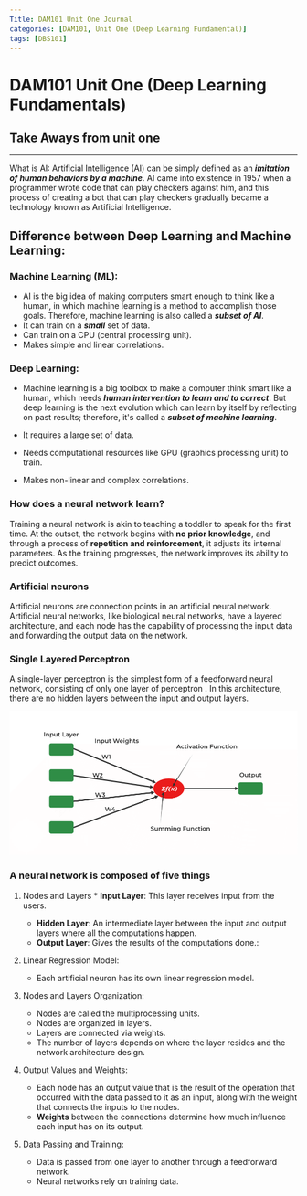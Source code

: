 ```yaml
---
Title: DAM101 Unit One Journal
categories: [DAM101, Unit One (Deep Learning Fundamental)]
tags: [DBS101]
---
```


# DAM101 Unit One (Deep Learning Fundamentals)

## Take Aways from unit one 

___

What is AI: Artificial Intelligence (AI) can be simply defined as an ***imitation of human behaviors by a machine***. AI came into existence in 1957 when a programmer wrote code that can play checkers against him, and this process of creating a bot that can play checkers gradually became a technology known as Artificial Intelligence.

## Difference between Deep Learning and Machine Learning:

### Machine Learning (ML):

* AI is the big idea of making computers smart enough to think like a human, in which machine learning is a method to accomplish those goals. Therefore, machine learning is also called a ***subset of AI***.
* It can train on a ***small*** set of data.
* Can train on a CPU (central processing unit).
* Makes simple and linear correlations.

### Deep Learning:

* Machine learning is a big toolbox to make a computer think smart like a human, which needs ***human intervention to learn and to correct***. But deep learning is the next evolution which can learn by itself by reflecting on past results; therefore, it's called a ***subset of machine learning***.

* It requires a large set of data.
* Needs computational resources like GPU (graphics processing unit) to train.
* Makes non-linear and complex correlations.

### How does a neural network learn? 
Training a neural network is akin to teaching a toddler to speak for the first time. At the outset, the network begins with **no prior knowledge**, and through a process of **repetition and reinforcement**, it adjusts its internal parameters. As the training progresses, the network improves its ability to predict outcomes.

### Artificial neurons

Artificial neurons are connection points in an artificial neural network. Artificial neural networks, like biological neural networks, have a layered architecture, and each node has the capability of processing the input data and forwarding the output data on the network.

### Single Layered Perceptron

A single-layer perceptron is the simplest form of a feedforward neural network, consisting of only one layer of perceptron . In this architecture, there are no hidden layers between the input and output layers.

![Single layered perceptron digram](assets/Single-Layer-Perceptron.png)

### A neural network is composed of five things

1. Nodes and Layers    * **Input Layer**: This layer receives input from the users.
    * **Hidden Layer**: An intermediate layer between the input and output layers where all the computations happen.
    * **Output Layer**: Gives the results of the computations done.:


2. Linear Regression Model:

    * Each artificial neuron has its own linear regression model.

3. Nodes and Layers Organization:

    * Nodes are called the multiprocessing units.
    * Nodes are organized in layers.
    * Layers are connected via weights.
    * The number of layers depends on where the layer resides and the network architecture design.

4. Output Values and Weights:

    * Each node has an output value that is the result of the operation that occurred with the data passed to it as an input, along with the weight that connects the inputs to the nodes.
    * **Weights** between the connections determine how much influence each input has on its output.

5. Data Passing and Training:

    * Data is passed from one layer to another through a feedforward network.
    * Neural networks rely on training data.



